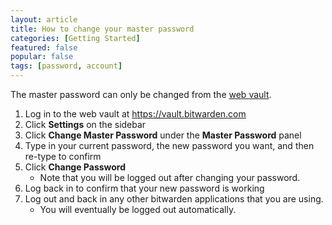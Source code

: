```yaml
---
layout: article
title: How to change your master password
categories: [Getting Started]
featured: false
popular: false
tags: [password, account]
---
```


The master password can only be changed from the [web vault](https://vault.bitwarden.com).

1. Log in to the web vault at <https://vault.bitwarden.com>
2. Click **Settings** on the sidebar 
3. Click **Change Master Password** under the **Master Password** panel
4. Type in your current password, the new password you want, and then re-type to confirm
5. Click **Change Password**
   - Note that you will be logged out after changing your password.
6. Log back in to confirm that your new password is working
7. Log out and back in any other bitwarden applications that you are using.
   - You will eventually be logged out automatically.

